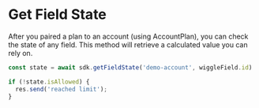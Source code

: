 
#  Get Field State
After you paired a plan to an account (using AccountPlan), you can check the state of any field.
This method will retrieve a calculated value you can rely on.

```typescript
const state = await sdk.getFieldState('demo-account', wiggleField.id)

if (!state.isAllowed) {
  res.send('reached limit');
}
```
